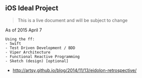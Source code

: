 ## iOS Ideal Project
> This is a live document and will be subject to change



As of 2015 April 7  

```
Using the ff:
- Swift 
- Test Driven Development / BDD  
- Viper Architecture  
- Functional Reactive Programming   
- Sketch (design) [optional] 
``` 
- http://artsy.github.io/blog/2014/11/13/eidolon-retrospective/

